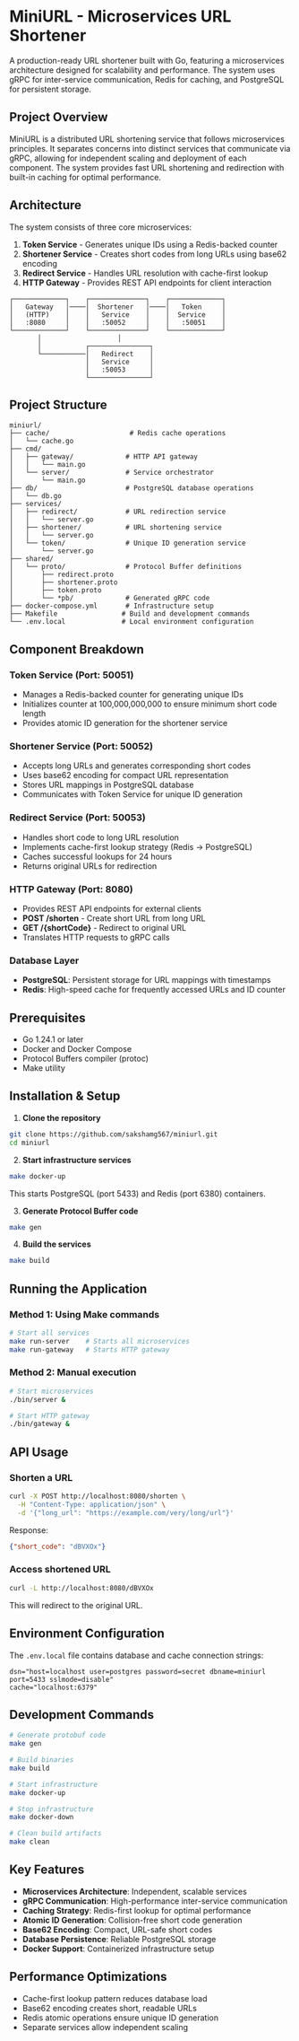 # MiniURL - Microservices URL Shortener

A production-ready URL shortener built with Go, featuring a microservices architecture designed for scalability and performance. The system uses gRPC for inter-service communication, Redis for caching, and PostgreSQL for persistent storage.

## Project Overview

MiniURL is a distributed URL shortening service that follows microservices principles. It separates concerns into distinct services that communicate via gRPC, allowing for independent scaling and deployment of each component. The system provides fast URL shortening and redirection with built-in caching for optimal performance.

## Architecture

The system consists of three core microservices:

1. **Token Service** - Generates unique IDs using a Redis-backed counter
2. **Shortener Service** - Creates short codes from long URLs using base62 encoding
3. **Redirect Service** - Handles URL resolution with cache-first lookup
4. **HTTP Gateway** - Provides REST API endpoints for client interaction

```
┌─────────────┐    ┌──────────────┐    ┌─────────────┐
│   Gateway   │────│  Shortener   │────│   Token     │
│   (HTTP)    │    │   Service    │    │  Service    │
│   :8080     │    │   :50052     │    │   :50051    │
└─────────────┘    └──────────────┘    └─────────────┘
       │                   │
       │           ┌───────────────┐
       └───────────│   Redirect    │
                   │   Service     │
                   │   :50053      │
                   └───────────────┘
```

## Project Structure

```
miniurl/
├── cache/                    # Redis cache operations
│   └── cache.go
├── cmd/
│   ├── gateway/             # HTTP API gateway
│   │   └── main.go
│   └── server/              # Service orchestrator
│       └── main.go
├── db/                      # PostgreSQL database operations
│   └── db.go
├── services/
│   ├── redirect/            # URL redirection service
│   │   └── server.go
│   ├── shortener/           # URL shortening service
│   │   └── server.go
│   └── token/               # Unique ID generation service
│       └── server.go
├── shared/
│   └── proto/               # Protocol Buffer definitions
│       ├── redirect.proto
│       ├── shortener.proto
│       ├── token.proto
│       └── *pb/             # Generated gRPC code
├── docker-compose.yml       # Infrastructure setup
├── Makefile                # Build and development commands
└── .env.local              # Local environment configuration
```

## Component Breakdown

### Token Service (Port: 50051)
- Manages a Redis-backed counter for generating unique IDs
- Initializes counter at 100,000,000,000 to ensure minimum short code length
- Provides atomic ID generation for the shortener service

### Shortener Service (Port: 50052)
- Accepts long URLs and generates corresponding short codes
- Uses base62 encoding for compact URL representation
- Stores URL mappings in PostgreSQL database
- Communicates with Token Service for unique ID generation

### Redirect Service (Port: 50053)
- Handles short code to long URL resolution
- Implements cache-first lookup strategy (Redis → PostgreSQL)
- Caches successful lookups for 24 hours
- Returns original URLs for redirection

### HTTP Gateway (Port: 8080)
- Provides REST API endpoints for external clients
- **POST /shorten** - Create short URL from long URL
- **GET /{shortCode}** - Redirect to original URL
- Translates HTTP requests to gRPC calls

### Database Layer
- **PostgreSQL**: Persistent storage for URL mappings with timestamps
- **Redis**: High-speed cache for frequently accessed URLs and ID counter

## Prerequisites

- Go 1.24.1 or later
- Docker and Docker Compose
- Protocol Buffers compiler (protoc)
- Make utility

## Installation & Setup

1. **Clone the repository**
```bash
git clone https://github.com/sakshamg567/miniurl.git
cd miniurl
```

2. **Start infrastructure services**
```bash
make docker-up
```
This starts PostgreSQL (port 5433) and Redis (port 6380) containers.

3. **Generate Protocol Buffer code**
```bash
make gen
```

4. **Build the services**
```bash
make build
```

## Running the Application

### Method 1: Using Make commands
```bash
# Start all services
make run-server    # Starts all microservices
make run-gateway   # Starts HTTP gateway
```

### Method 2: Manual execution
```bash
# Start microservices
./bin/server &

# Start HTTP gateway
./bin/gateway &
```

## API Usage

### Shorten a URL
```bash
curl -X POST http://localhost:8080/shorten \
  -H "Content-Type: application/json" \
  -d '{"long_url": "https://example.com/very/long/url"}'
```

Response:
```json
{"short_code": "dBVXOx"}
```

### Access shortened URL
```bash
curl -L http://localhost:8080/dBVXOx
```
This will redirect to the original URL.

## Environment Configuration

The `.env.local` file contains database and cache connection strings:

```env
dsn="host=localhost user=postgres password=secret dbname=miniurl port=5433 sslmode=disable"
cache="localhost:6379"
```

## Development Commands

```bash
# Generate protobuf code
make gen

# Build binaries
make build

# Start infrastructure
make docker-up

# Stop infrastructure
make docker-down

# Clean build artifacts
make clean
```

## Key Features

- **Microservices Architecture**: Independent, scalable services
- **gRPC Communication**: High-performance inter-service communication
- **Caching Strategy**: Redis-first lookup for optimal performance
- **Atomic ID Generation**: Collision-free short code generation
- **Base62 Encoding**: Compact, URL-safe short codes
- **Database Persistence**: Reliable PostgreSQL storage
- **Docker Support**: Containerized infrastructure setup

## Performance Optimizations

- Cache-first lookup pattern reduces database load
- Base62 encoding creates short, readable URLs
- Redis atomic operations ensure unique ID generation
- Separate services allow independent scaling


